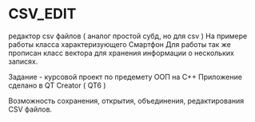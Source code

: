 # CSV_EDIT
 редактор csv файлов ( аналог простой субд, но для csv )
 На примере работы класса характеризующего Смартфон
 Для работы так же прописан класс вектора для хранения информации
 о нескольких записях.
 
 Задание - курсовой проект по предемету ООП на C++
 Приложение сделано в QT Creator ( QT6 )

Возможность сохранения, открытия, объединения, редактирования CSV файлов.
